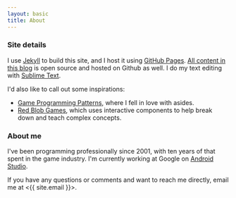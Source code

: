 ```yaml
---
layout: basic
title: About
---
```


### Site details

I use [Jekyll](http://jekyllrb.com) to build this site, and I host it using [GitHub Pages](https://pages.github.com/). [All content in this blog](https://github.com/d9n/tryfinally/tree/master) is open source and hosted on Github as well. I do my text editing with [Sublime Text](https://www.sublimetext.com/).

I'd also like to call out some inspirations:

- [Game Programming Patterns](http://gameprogrammingpatterns.com/), where I fell in love with asides.
- [Red Blob Games](http://www.redblobgames.com/), which uses interactive components to help break down and teach complex concepts.

### About me

I've been programming professionally since 2001, with ten years of that spent in the game industry. I'm currently working at Google on [Android Studio](http://developer.android.com/sdk/index.html).

If you have any questions or comments and want to reach me directly, email me at <{{ site.email }}>.